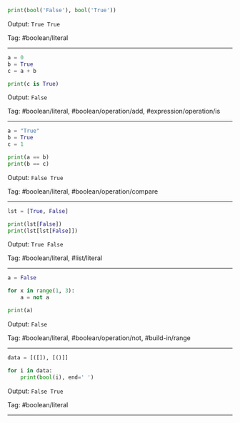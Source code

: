 ```python
print(bool('False'), bool('True'))
```
Output: `True True`

Tag: #boolean/literal

---
```python
a = 0
b = True
c = a + b

print(c is True)
```
Output: `False`

Tag: #boolean/literal, #boolean/operation/add, #expression/operation/is

---
```python
a = "True"
b = True
c = 1

print(a == b)
print(b == c)
```
Output: `False True`

Tag: #boolean/literal, #boolean/operation/compare

---
```python
lst = [True, False]

print(lst[False])
print(lst[lst[False]])

```
Output: `True False`

Tag: #boolean/literal, #list/literal

---
```python
a = False

for x in range(1, 3):
    a = not a

print(a)

```
Output: `False`

Tag: #boolean/literal, #boolean/operation/not, #build-in/range

---

```python
data = [([]), [()]]

for i in data:
    print(bool(i), end=' ')
```
Output: `False True`

Tag: #boolean/literal

---